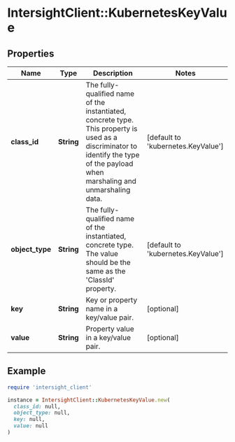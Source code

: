 # IntersightClient::KubernetesKeyValue

## Properties

| Name | Type | Description | Notes |
| ---- | ---- | ----------- | ----- |
| **class_id** | **String** | The fully-qualified name of the instantiated, concrete type. This property is used as a discriminator to identify the type of the payload when marshaling and unmarshaling data. | [default to &#39;kubernetes.KeyValue&#39;] |
| **object_type** | **String** | The fully-qualified name of the instantiated, concrete type. The value should be the same as the &#39;ClassId&#39; property. | [default to &#39;kubernetes.KeyValue&#39;] |
| **key** | **String** | Key or property name in a key/value pair. | [optional] |
| **value** | **String** | Property value in a key/value pair. | [optional] |

## Example

```ruby
require 'intersight_client'

instance = IntersightClient::KubernetesKeyValue.new(
  class_id: null,
  object_type: null,
  key: null,
  value: null
)
```

